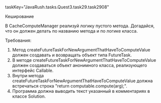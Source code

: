 taskKey="JavaRush.tasks.Quest3.task29.task2908"

Кеширование

В CacheComputeManager реализуй логику пустого метода.
Догадайся, что он должен делать по названию метода и по логике класса.


Требования:
1.	Метод createFutureTaskForNewArgumentThatHaveToComputeValue должен создавать и возвращать объект типа FutureTask.
2.	В методе createFutureTaskForNewArgumentThatHaveToComputeValue должен создаваться объект анонимного класса, реализующего  интерфейс Callable.
3.	Внутри метода createFutureTaskForNewArgumentThatHaveToComputeValue должна встречаться строка "return computable.compute(arg);".
4.	Программа должна выводить текст указанный в комментариях в классе Solution.


